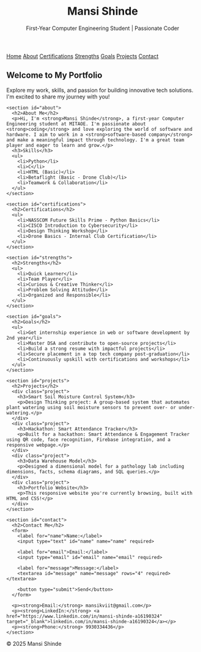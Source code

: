
<html lang="en">
<head>
  <meta charset="UTF-8" />
  <meta name="viewport" content="width=device-width, initial-scale=1.0"/>
  <title>Mansi Shinde - Digital Portfolio</title>
  <link rel="stylesheet" href="HELLO.CSS"/>
  <link href="https://fonts.googleapis.com/css2?family=Poppins&display=swap" rel="stylesheet">
</head>
<body>
  <header>
    <h1>Mansi Shinde</h1>
    <p>First-Year Computer Engineering Student | Passionate Coder</p>
  </header>

  <nav>
    <a href="#home" onclick="showSection('home')">Home</a>
    <a href="#about" onclick="showSection('about')">About</a>
    <a href="#certifications" onclick="showSection('certifications')">Certifications</a>
    <a href="#strengths" onclick="showSection('strengths')">Strengths</a>
    <a href="#goals" onclick="showSection('goals')">Goals</a>
    <a href="#projects" onclick="showSection('projects')">Projects</a>
    <a href="#contact" onclick="showSection('contact')">Contact</a>
  </nav>

  <main>
    <section id="home" class="active">
      <h2>Welcome to My Portfolio</h2>
      <p>Explore my work, skills, and passion for building innovative tech solutions. I'm excited to share my journey with you!</p>
    </section>

    <section id="about">
      <h2>About Me</h2>
      <p>Hi, I'm <strong>Mansi Shinde</strong>, a first-year Computer Engineering student at MITAOE. I'm passionate about <strong>coding</strong> and love exploring the world of software and hardware. I aim to work in a <strong>software-based company</strong> and make a meaningful impact through technology. I'm a great team player and eager to learn and grow.</p>
      <h3>Skills</h3>
      <ul>
        <li>Python</li>
        <li>C</li>
        <li>HTML (Basic)</li>
        <li>Betaflight (Basic - Drone Club)</li>
        <li>Teamwork & Collaboration</li>
      </ul>
    </section>

    <section id="certifications">
      <h2>Certifications</h2>
      <ul>
        <li>NASSCOM Future Skills Prime - Python Basics</li>
        <li>CISCO Introduction to Cybersecurity</li>
        <li>Design Thinking Workshop</li>
        <li>Drone Basics - Internal Club Certification</li>
      </ul>
    </section>

    <section id="strengths">
      <h2>Strengths</h2>
      <ul>
        <li>Quick Learner</li>
        <li>Team Player</li>
        <li>Curious & Creative Thinker</li>
        <li>Problem Solving Attitude</li>
        <li>Organized and Responsible</li>
      </ul>
    </section>

    <section id="goals">
      <h2>Goals</h2>
      <ul>
        <li>Get internship experience in web or software development by 2nd year</li>
        <li>Master DSA and contribute to open-source projects</li>
        <li>Build a strong resume with impactful projects</li>
        <li>Secure placement in a top tech company post-graduation</li>
        <li>Continuously upskill with certifications and workshops</li>
      </ul>
    </section>

    <section id="projects">
      <h2>Projects</h2>
      <div class="project">
        <h3>Smart Soil Moisture Control System</h3>
        <p>Design Thinking project: A group-based system that automates plant watering using soil moisture sensors to prevent over- or under-watering.</p>
      </div>
      <div class="project">
        <h3>Hackathon: Smart Attendance Tracker</h3>
        <p>Built for a hackathon: Smart Attendance & Engagement Tracker using QR code, face recognition, Firebase integration, and a responsive webpage.</p>
      </div>
      <div class="project">
        <h3>Data Warehouse Model</h3>
        <p>Designed a dimensional model for a pathology lab including dimensions, facts, schema diagrams, and SQL queries.</p>
      </div>
      <div class="project">
        <h3>Portfolio Website</h3>
        <p>This responsive website you're currently browsing, built with HTML and CSS!</p>
      </div>
    </section>

    <section id="contact">
      <h2>Contact Me</h2>
      <form>
        <label for="name">Name:</label>
        <input type="text" id="name" name="name" required>

        <label for="email">Email:</label>
        <input type="email" id="email" name="email" required>

        <label for="message">Message:</label>
        <textarea id="message" name="message" rows="4" required></textarea>

        <button type="submit">Send</button>
      </form>

      <p><strong>Email:</strong> mansikviit@gmail.com</p>
      <p><strong>LinkedIn:</strong> <a href="https://www.linkedin.com/in/mansi-shinde-a16190324" target="_blank">linkedin.com/in/mansi-shinde-a16190324</a></p>
      <p><strong>Phone:</strong> 9930334436</p>
    </section>
  </main>

  <footer>
    <p>&copy; 2025 Mansi Shinde</p>
  </footer>

  <script>
    function showSection(id) {
      document.querySelectorAll('section').forEach(sec => sec.classList.remove('active'));
      document.getElementById(id).classList.add('active');
    }
  </script>
</body>
</html>






